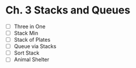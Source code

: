 # Ch. 3 Stacks and Queues

- [ ] Three in One
- [ ] Stack Min
- [ ] Stack of Plates
- [ ] Queue via Stacks
- [ ] Sort Stack
- [ ] Animal Shelter
